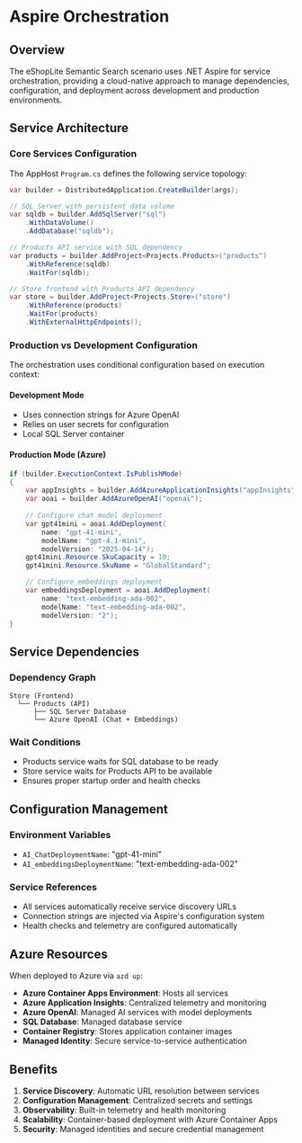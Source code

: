 # Aspire Orchestration

## Overview

The eShopLite Semantic Search scenario uses .NET Aspire for service orchestration, providing a cloud-native approach to manage dependencies, configuration, and deployment across development and production environments.

## Service Architecture

### Core Services Configuration

The AppHost `Program.cs` defines the following service topology:

```csharp
var builder = DistributedApplication.CreateBuilder(args);

// SQL Server with persistent data volume
var sqldb = builder.AddSqlServer("sql")
    .WithDataVolume()
    .AddDatabase("sqldb");

// Products API service with SQL dependency
var products = builder.AddProject<Projects.Products>("products")
    .WithReference(sqldb)
    .WaitFor(sqldb);

// Store frontend with Products API dependency
var store = builder.AddProject<Projects.Store>("store")
    .WithReference(products)
    .WaitFor(products)
    .WithExternalHttpEndpoints();
```

### Production vs Development Configuration

The orchestration uses conditional configuration based on execution context:

#### Development Mode
- Uses connection strings for Azure OpenAI
- Relies on user secrets for configuration
- Local SQL Server container

#### Production Mode (Azure)
```csharp
if (builder.ExecutionContext.IsPublishMode)
{
    var appInsights = builder.AddAzureApplicationInsights("appInsights");
    var aoai = builder.AddAzureOpenAI("openai");
    
    // Configure chat model deployment
    var gpt41mini = aoai.AddDeployment(
        name: "gpt-41-mini",
        modelName: "gpt-4.1-mini", 
        modelVersion: "2025-04-14");
    gpt41mini.Resource.SkuCapacity = 10;
    gpt41mini.Resource.SkuName = "GlobalStandard";

    // Configure embeddings deployment  
    var embeddingsDeployment = aoai.AddDeployment(
        name: "text-embedding-ada-002",
        modelName: "text-embedding-ada-002",
        modelVersion: "2");
}
```

## Service Dependencies

### Dependency Graph
```
Store (Frontend)
  └── Products (API)
      ├── SQL Server Database
      └── Azure OpenAI (Chat + Embeddings)
```

### Wait Conditions
- Products service waits for SQL database to be ready
- Store service waits for Products API to be available
- Ensures proper startup order and health checks

## Configuration Management

### Environment Variables
- `AI_ChatDeploymentName`: "gpt-41-mini"
- `AI_embeddingsDeploymentName`: "text-embedding-ada-002"

### Service References
- All services automatically receive service discovery URLs
- Connection strings are injected via Aspire's configuration system
- Health checks and telemetry are configured automatically

## Azure Resources

When deployed to Azure via `azd up`:
- **Azure Container Apps Environment**: Hosts all services
- **Azure Application Insights**: Centralized telemetry and monitoring
- **Azure OpenAI**: Managed AI services with model deployments
- **SQL Database**: Managed database service
- **Container Registry**: Stores application container images
- **Managed Identity**: Secure service-to-service authentication

## Benefits

1. **Service Discovery**: Automatic URL resolution between services
2. **Configuration Management**: Centralized secrets and settings
3. **Observability**: Built-in telemetry and health monitoring
4. **Scalability**: Container-based deployment with Azure Container Apps
5. **Security**: Managed identities and secure credential management